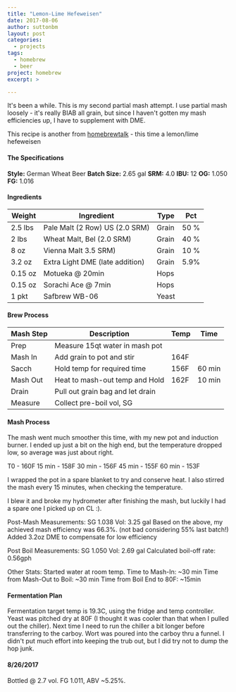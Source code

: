 ```yaml
---
title: "Lemon-Lime Hefeweisen"
date: 2017-08-06
author: suttonbm
layout: post
categories:
  - projects
tags:
  - homebrew
  - beer
project: homebrew
excerpt: >

---
```


It's been a while.  This is my second partial mash attempt.  I use partial mash loosely - it's really BIAB all grain, but since I haven't gotten my mash efficiencies up, I have to supplement with DME.

This recipe is another from [homebrewtalk](http://www.homebrewtalk.com/showthread.php?t=255659) - this time a lemon/lime hefeweisen

#### The Specifications
**Style:** German Wheat Beer
**Batch Size:** 2.65 gal
**SRM:** 4.0
**IBU:** 12
**OG:** 1.050
**FG:** 1.016

#### Ingredients
| Weight | Ingredient | Type | Pct |
| --- | --- | --- | --- |
| 2.5 lbs | Pale Malt (2 Row) US (2.0 SRM) | Grain | 50 % |
| 2 lbs | Wheat Malt, Bel (2.0 SRM) | Grain | 40 % |
| 8 oz | Vienna Malt 3.5 SRM) | Grain | 10 % |
| 3.2 oz | Extra Light DME (late addition) | Grain | 5.9% |
| 0.15 oz | Motueka @ 20min | Hops | |
| 0.15 oz | Sorachi Ace @ 7min | Hops | |
| 1 pkt | Safbrew WB-06 | Yeast | |

#### Brew Process
| Mash Step | Description | Temp | Time |
| --- | --- | --- | --- |
| Prep | Measure 15qt water in mash pot | | |
| Mash In | Add grain to pot and stir | 164F | |
| Sacch | Hold temp for required time | 156F | 60 min |
| Mash Out | Heat to mash-out temp and Hold | 162F | 10 min |
| Drain | Pull out grain bag and let drain | | |
| Measure | Collect pre-boil vol, SG | | |

#### Mash Process
The mash went much smoother this time, with my new pot and induction burner.  I ended up just a bit on the high end, but the temperature dropped low, so average was just about right.

T0 - 160F
15 min - 158F
30 min - 156F
45 min - 155F
60 min - 153F

I wrapped the pot in a spare blanket to try and conserve heat.  I also stirred the mash every 15 minutes, when checking the temperature.

I blew it and broke my hydrometer after finishing the mash, but luckily I had a spare one I picked up on CL :).

Post-Mash Measurements:
SG 1.038
Vol: 3.25 gal
Based on the above, my achieved mash efficiency was 66.3%.  (not bad considering 55% last batch!)
Added 3.2oz DME to compensate for low efficiency

Post Boil Measurements:
SG 1.050
Vol: 2.69 gal
Calculated boil-off rate: 0.56gph

Other Stats:
Started water at room temp.
Time to Mash-In: ~30 min
Time from Mash-Out to Boil: ~30 min
Time from Boil End to 80F: ~15min

#### Fermentation Plan
Fermentation target temp is 19.3C, using the fridge and temp controller.  Yeast was pitched dry at 80F (I thought it was cooler than that when I pulled out the chiller).  Next time I need to run the chiller a bit longer before transferring to the carboy.  Wort was poured into the carboy thru a funnel.  I didn't put much effort into keeping the trub out, but I did try not to dump the hop junk.

#### 8/26/2017
Bottled @ 2.7 vol.  FG 1.011, ABV ~5.25%.

